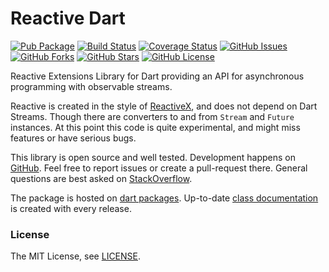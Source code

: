 Reactive Dart 
=============

[![Pub Package](https://img.shields.io/pub/v/rx.svg)](https://pub.dev/packages/rx)
[![Build Status](https://travis-ci.org/renggli/dart-rx.svg)](https://travis-ci.org/renggli/dart-rx)
[![Coverage Status](https://coveralls.io/repos/renggli/dart-rx/badge.svg)](https://coveralls.io/r/renggli/dart-rx)
[![GitHub Issues](https://img.shields.io/github/issues/renggli/dart-rx.svg)](https://github.com/renggli/dart-rx/issues)
[![GitHub Forks](https://img.shields.io/github/forks/renggli/dart-rx.svg)](https://github.com/renggli/dart-rx/network)
[![GitHub Stars](https://img.shields.io/github/stars/renggli/dart-rx.svg)](https://github.com/renggli/dart-rx/stargazers)
[![GitHub License](https://img.shields.io/badge/license-MIT-blue.svg)](https://raw.githubusercontent.com/renggli/dart-rx/master/LICENSE)

Reactive Extensions Library for Dart providing an API for asynchronous programming with observable streams.

Reactive is created in the style of [ReactiveX](http://reactivex.io/), and does not depend on Dart Streams. Though there are converters to and from `Stream` and `Future` instances. At this point this code is quite experimental, and might miss features or have serious bugs.

This library is open source and well tested. Development happens on [GitHub](http://github.com/renggli/dart-rx). Feel free to report issues or create a pull-request there. General questions are best asked on [StackOverflow](http://stackoverflow.com/questions/tagged/rx+dart).

The package is hosted on [dart packages](https://pub.dev/packages/rx). Up-to-date [class documentation](https://pub.dev/documentation/rx/latest/) is created with every release.

### License

The MIT License, see [LICENSE](https://github.com/renggli/dart-rx/raw/master/LICENSE).
